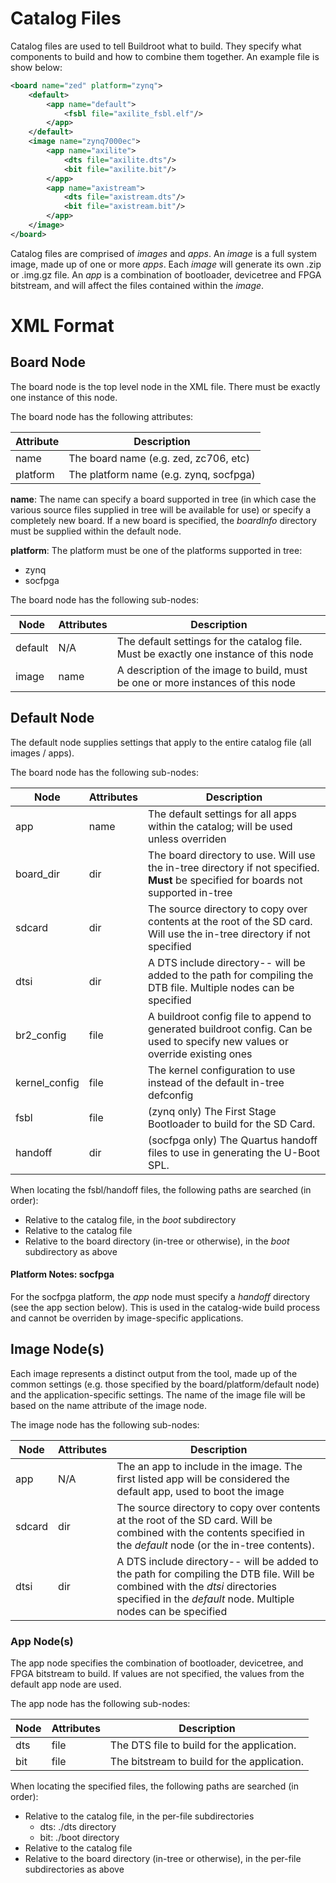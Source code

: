 # Catalog Files

Catalog files are used to tell Buildroot what to build. They specify what components
to build and how to combine them together. An example file is show below:

```xml
<board name="zed" platform="zynq">
    <default>
        <app name="default">
            <fsbl file="axilite_fsbl.elf"/>
        </app>
    </default>
    <image name="zynq7000ec">
        <app name="axilite">
            <dts file="axilite.dts"/>
            <bit file="axilite.bit"/>
        </app>
        <app name="axistream">
            <dts file="axistream.dts"/>
            <bit file="axistream.bit"/>
        </app>
    </image>
</board>
```

Catalog files are comprised of _images_ and _apps_. An _image_ is a full system
image, made up of one or more _apps_. Each _image_ will generate its own .zip or .img.gz file.
An _app_ is a combination of bootloader, devicetree and FPGA bitstream, and will
affect the files contained within the _image_.

# XML Format

## Board Node
The board node is the top level node in the XML file. There must be exactly one instance of this node.

The board node has the following attributes:

| __Attribute__ | __Description__ |
| --- | --- |
| name | The board name (e.g. zed, zc706, etc) | 
| platform | The platform name (e.g. zynq, socfpga) |

__name__: The name can specify a board supported in tree (in which case the various
source files supplied in tree will be available for use) or specify a completely new board.
If a new board is specified, the _boardInfo_ directory must be supplied within the default node.

__platform__: The platform must be one of the platforms supported in tree:
* zynq
* socfpga

The board node has the following sub-nodes: 

| __Node__      | __Attributes__ | __Description__ |
| ---           | ---   | --- |
| default       | N/A   | The default settings for the catalog file. Must be exactly one instance of this node | 
| image         | name  | A description of the image to build, must be one or more instances of this node|

## Default Node
The default node supplies settings that apply to the entire catalog file (all images / apps).

The board node has the following sub-nodes: 

| __Node__      | __Attributes__ | __Description__ |
| ---           | ---   | --- |
| app           | name  | The default settings for all apps within the catalog; will be used unless overriden | 
| board_dir     | dir   | The board directory to use. Will use the in-tree directory if not specified. __Must__ be specified for boards not supported in-tree|
| sdcard        | dir   | The source directory to copy over contents at the root of the SD card. Will use the in-tree directory if not specified |
| dtsi          | dir   | A DTS include directory-- will be added to the path for compiling the DTB file. Multiple nodes can be specified |
| br2_config    | file  | A buildroot config file to append to generated buildroot config. Can be used to specify new values or override existing ones |
| kernel_config | file  | The kernel configuration to use instead of the default in-tree defconfig |
| fsbl          | file  | (zynq only) The First Stage Bootloader to build for the SD Card. |
| handoff       | dir   | (socfpga only) The Quartus handoff files to use in generating the U-Boot SPL. |

When locating the fsbl/handoff files, the following paths are searched (in order):
* Relative to the catalog file, in the *boot* subdirectory
* Relative to the catalog file
* Relative to the board directory (in-tree or otherwise), in the *boot* subdirectory as above

#### Platform Notes: socfpga

For the socfpga platform, the _app_ node must specify a _handoff_ directory
(see the app section below). This is used in the catalog-wide build process and cannot
be overriden by image-specific applications.

## Image Node(s)
Each image represents a distinct output from the tool, made up of the common settings
(e.g. those specified by the board/platform/default node) and the application-specific settings.
The name of the image file will be based on the name attribute of the image node.

The image node has the following sub-nodes: 

| __Node__      | __Attributes__ | __Description__ |
| ---           | ---   | --- |
| app           | N/A   | The an app to include in the image. The first listed app will be considered the default app, used to boot the image | 
| sdcard        | dir   | The source directory to copy over contents at the root of the SD card. Will be combined with the contents specified in the _default_ node (or the in-tree contents). |
| dtsi          | dir   | A DTS include directory-- will be added to the path for compiling the DTB file. Will be combined with the _dtsi_ directories specified in the _default_ node. Multiple nodes can be specified |

### App Node(s)
The app node specifies the combination of bootloader, devicetree, and FPGA bitstream to build.
If values are not specified, the values from the default app node are used.

The app node has the following sub-nodes: 

| __Node__      | __Attributes__ | __Description__ |
| ---           | ---   | --- |
| dts           | file  | The DTS file to build for the application. |
| bit           | file  | The bitstream to build for the application. |

When locating the specified files, the following paths are searched (in order):
* Relative to the catalog file, in the per-file subdirectories
    * dts: ./dts directory
    * bit: ./boot directory
* Relative to the catalog file
* Relative to the board directory (in-tree or otherwise), in the per-file subdirectories as above
